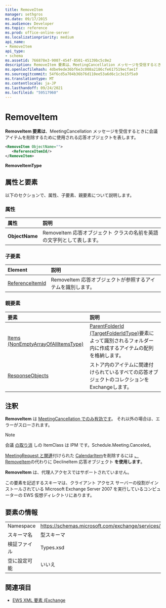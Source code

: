 ```yaml
---
title: RemoveItem
manager: sethgros
ms.date: 09/17/2015
ms.audience: Developer
ms.topic: reference
ms.prod: office-online-server
ms.localizationpriority: medium
api_name:
- RemoveItem
api_type:
- schema
ms.assetid: 766878e3-9007-454f-8501-45139bc5c0e2
description: RemoveItem 要素は、MeetingCancellation メッセージを受信するときに会議アイテムを削除するために使用される応答オブジェクトを表します。
ms.openlocfilehash: 4dbe9ede36bf6e3c008a2186cfe617519ecfae1f
ms.sourcegitcommit: 54f6cd5a704b36b76d110ee53a6d6c1c3e15f5a9
ms.translationtype: MT
ms.contentlocale: ja-JP
ms.lasthandoff: 09/24/2021
ms.locfileid: "59517960"
---
```

# <a name="removeitem"></a>RemoveItem

**RemoveItem 要素は**、MeetingCancellation メッセージを受信するときに会議アイテムを削除するために使用される応答オブジェクトを表します。 
  
```xml
<RemoveItem ObjectName="">
   <ReferenceItemId/>
</RemoveItem>
```

 **RemoveItemType**
## <a name="attributes-and-elements"></a>属性と要素

以下のセクションで、属性、子要素、親要素について説明します。
  
### <a name="attributes"></a>属性

|**属性**|**説明**|
|:-----|:-----|
|**ObjectName** <br/> |RemoveItem 応答オブジェクト クラスの名前を英語の文字列として表します。  <br/> |
   
### <a name="child-elements"></a>子要素

|**Element**|**説明**|
|:-----|:-----|
|[ReferenceItemId](referenceitemid.md) <br/> |RemoveItem 応答オブジェクトが参照するアイテムを識別します。  <br/> |
   
### <a name="parent-elements"></a>親要素

|**要素**|**説明**|
|:-----|:-----|
|[Items (NonEmptyArrayOfAllItemsType)](items-nonemptyarrayofallitemstype.md) <br/> |[ParentFolderId (TargetFolderIdType)](parentfolderid-targetfolderidtype.md)要素によって識別されるフォルダー内に作成するアイテムの配列を格納します。  <br/> |
|[ResponseObjects](responseobjects.md) <br/> |ストア内のアイテムに関連付けられているすべての応答オブジェクトのコレクションをExchangeします。  <br/> |
   
## <a name="remarks"></a>注釈

 **RemoveItem** は [MeetingCancellation でのみ有効です](meetingcancellation.md)。 それ以外の場合は、エラーがスローされます。
  
> [!NOTE]
> 会議 [の取り消](itemclass.md) しの ItemClass は IPM です。Schedule.Meeting.Canceled。 
  
[MeetingRequest と関連](meetingrequest.md)付けられた [CalendarItem](calendaritem.md)を削除するには [、RemoveItem](declineitem.md)の代わりに DeclineItem 応答オブジェクト **を使用します**。
  
 **RemoveItem** は、代理人アクセスではサポートされていません。 
  
この要素を記述するスキーマは、クライアント アクセス サーバーの役割がインストールされている Microsoft Exchange Server 2007 を実行しているコンピューターの EWS 仮想ディレクトリにあります。
  
## <a name="element-information"></a>要素の情報

|||
|:-----|:-----|
|Namespace  <br/> |https://schemas.microsoft.com/exchange/services/2006/types  <br/> |
|スキーマ名  <br/> |型スキーマ  <br/> |
|検証ファイル  <br/> |Types.xsd  <br/> |
|空に設定可能  <br/> |いいえ  <br/> |
   
## <a name="see-also"></a>関連項目



- [EWS XML 要素 (Exchange](ews-xml-elements-in-exchange.md)

